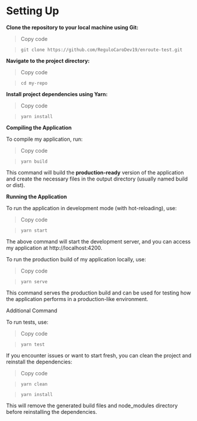 
# Setting Up

**Clone the repository to your local machine using Git:**

> Copy code

> `git clone https://github.com/ReguloCaroDev19/enroute-test.git`

**Navigate to the project directory:**


>Copy code

> `cd my-repo`

**Install project dependencies using Yarn:**


> Copy code

> `yarn install`

**Compiling the Application**

To compile my application, run:

>Copy code

> `yarn build`

This command will build the **production-ready** version of the application and create the necessary files in the output directory (usually named build or dist).

  

**Running the Application**

To run the application in development mode (with hot-reloading), use:

>Copy code

> `yarn start`

The above command will start the development server, and you can access my application at http://localhost:4200.

  

To run the production build of my application locally, use:

>Copy code

> `yarn serve`

This command serves the production build and can be used for testing how the application performs in a production-like environment.

  

Additional Command

To run tests, use:

>Copy code

> `yarn test`

If you encounter issues or want to start fresh, you can clean the project and reinstall the dependencies:

>Copy code

> `yarn clean`

> `yarn install`

This will remove the generated build files and node_modules directory before reinstalling the dependencies.
